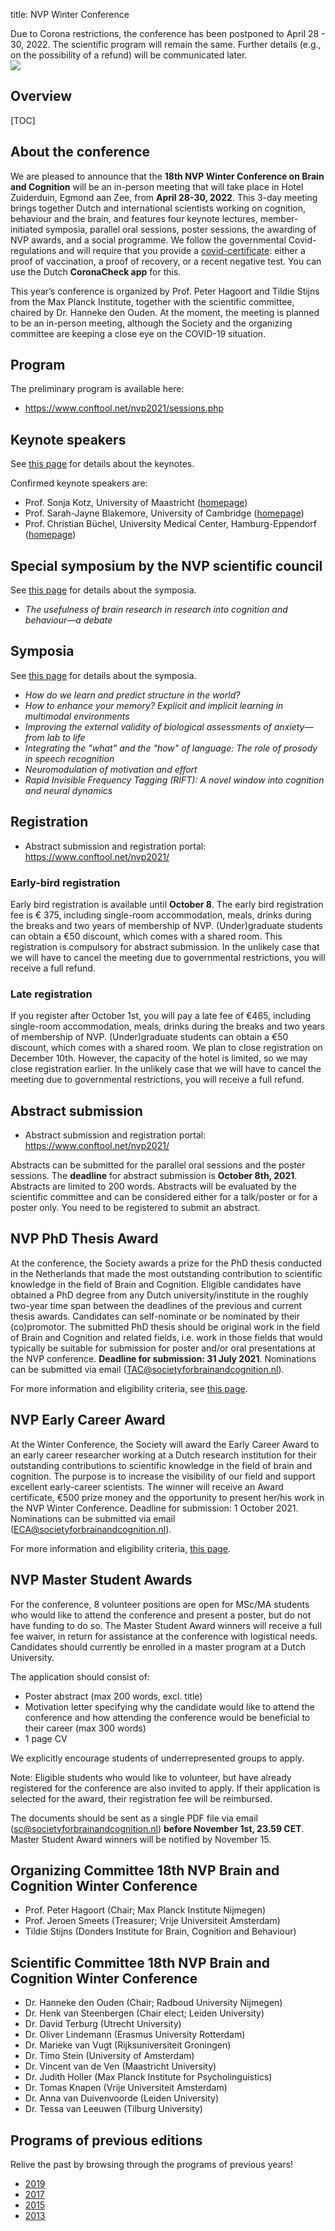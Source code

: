 title: NVP Winter Conference


<div class="cogsci-content">

<div class="page-notification">
Due to Corona restrictions, the conference has been postponed to April 28 - 30, 2022. The scientific program will remain the same. Further details (e.g., on the possibility of a refund) will be communicated later.
</div>

<img src="/pages/img/banner.png" />

</div>

<h2>Overview</h2>



[TOC]


## About the conference

We are pleased to announce that the __18th NVP Winter Conference on Brain and Cognition__ will be an in-person meeting that will take place in Hotel Zuiderduin, Egmond aan Zee, from __April 28-30, 2022__. This 3-day meeting brings together Dutch and international scientists working on cognition, behaviour and the brain, and features four keynote lectures, member-initiated symposia, parallel oral sessions, poster sessions, the awarding of NVP awards, and a social programme. We follow the governmental Covid-regulations and will require that you provide a [covid-certificate](https://www.government.nl/topics/coronavirus-covid-19/covid-certificate): either a proof of vaccination, a proof of recovery, or a recent negative test. You can use the Dutch __CoronaCheck app__ for this.

This year’s conference is organized by Prof. Peter Hagoort and Tildie Stijns from the Max Planck Institute, together with the scientific committee, chaired by Dr. Hanneke den Ouden. At the moment, the meeting is planned to be an in-person meeting, although the Society and the organizing committee are keeping a close eye on the COVID-19 situation. 


## Program

The preliminary program is available here:

- <https://www.conftool.net/nvp2021/sessions.php>


## Keynote speakers

See <a href="/conference-keynotes">this page</a> for details about the keynotes.

Confirmed keynote speakers are:

- Prof. Sonja Kotz, University of Maastricht ([homepage](https://band-lab.com))
- Prof. Sarah-Jayne Blakemore, University of Cambridge ([homepage](https://sites.google.com/site/blakemorelab/))
- Prof. Christian Büchel, University Medical Center, Hamburg-Eppendorf ([homepage](https://sites.google.com/view/buechellab/christian-b%C3%BCchel))


## Special symposium by the NVP scientific council

See <a href="/conference-symposia">this page</a> for details about the symposia.

- *The usefulness of brain research in research into cognition and behaviour—a debate*


## Symposia

See <a href="/conference-symposia">this page</a> for details about the symposia.

- *How do we learn and predict structure in the world?*
- *How to enhance your memory? Explicit and implicit learning in multimodal environments*
- *Improving the external validity of biological assessments of anxiety—from lab to life*
- *Integrating the "what" and the "how" of language: The role of prosody in speech recognition*
- *Neuromodulation of motivation and effort*
- *Rapid Invisible Frequency Tagging (RIFT): A novel window into cognition and neural dynamics*

## Registration

- Abstract submission and registration portal: <https://www.conftool.net/nvp2021/>

### Early-bird registration

Early bird registration is available until __October 8__. The early bird registration fee is € 375, including single-room accommodation, meals, drinks during the breaks and two years of membership of NVP. (Under)graduate students can obtain a €50 discount, which comes with a shared room. This registration is compulsory for abstract submission. In the unlikely case that we will have to cancel the meeting due to governmental restrictions, you will receive a full refund.

### Late registration

If you register after October 1st, you will pay a late fee of €465, including single-room accommodation, meals, drinks during the breaks and two years of membership of NVP. (Under)graduate students can obtain a €50 discount, which comes with a shared room. We plan to close registration on December 10th. However, the capacity of the hotel is limited, so we may close registration earlier. In the unlikely case that we will have to cancel the meeting due to governmental restrictions, you will receive a full refund.


## Abstract submission

- Abstract submission and registration portal: <https://www.conftool.net/nvp2021/>

Abstracts can be submitted for the parallel oral sessions and the poster sessions. The __deadline__ for abstract submission is __October 8th, 2021__. Abstracts are limited to 200 words. Abstracts will be evaluated by the scientific committee and can be considered either for a talk/poster or for a poster only. You need to be registered to submit an abstract.



## NVP PhD Thesis Award

At the conference, the Society awards a prize for the PhD thesis conducted in the Netherlands that made the most outstanding contribution to scientific knowledge in the field of Brain and Cognition. Eligible candidates have obtained a PhD degree from any Dutch university/institute in the roughly two-year time span between the deadlines of the previous and current thesis awards. Candidates can self-nominate or be nominated by their (co)promotor. The submitted PhD thesis should be original work in the field of Brain and Cognition and related fields, i.e. work in those fields that would typically be suitable for submission for poster and/or oral presentations at the NVP conference. __Deadline for submission: 31 July 2021__. Nominations can be submitted via email (<TAC@societyforbrainandcognition.nl>).

For more information and eligibility criteria, see <a href="/dissertation-award">this page</a>.


## NVP Early Career Award

At the Winter Conference, the Society will award the Early Career Award to an early career researcher working at a Dutch research institution for their outstanding contributions to scientific knowledge in the field of brain and cognition. The purpose is to increase the visibility of our field and support excellent early-career scientists. The winner will receive an Award certificate, €500 prize money and the opportunity to present her/his work in the NVP Winter Conference. Deadline for submission: 1 October 2021. Nominations can be submitted via email (<ECA@societyforbrainandcognition.nl>).

For more information and eligibility criteria, <a href="/early-career-award">this page</a>.

## NVP Master Student Awards

For the conference, 8 volunteer positions are open for MSc/MA students who would like to attend the conference and present a poster, but do not have funding to do so. The Master Student Award winners will receive a full fee waiver, in return for assistance at the conference with logistical needs. Candidates should currently be enrolled in a master program at a Dutch University.

The application should consist of:

  - Poster abstract (max 200 words, excl. title)
  - Motivation letter specifying why the candidate would like to attend the conference and how attending the conference would be beneficial to their career (max 300 words)
  - 1 page CV 

We explicitly encourage students of underrepresented groups to apply.

Note: Eligible students who would like to volunteer, but have already registered for the conference are also invited to apply. If their application is selected for the award, their registration fee will be reimbursed.

The documents should be sent as a single PDF file via email (<sc@societyforbrainandcognition.nl>) __before November 1st, 23.59 CET__. Master Student Award winners will be notified by November 15.

## Organizing Committee 18th NVP Brain and Cognition Winter Conference

- Prof. Peter Hagoort (Chair; Max Planck Institute Nijmegen)
- Prof. Jeroen Smeets (Treasurer; Vrije Universiteit Amsterdam)
- Tildie Stijns (Donders Institute for Brain, Cognition and Behaviour)


## Scientific Committee 18th NVP Brain and Cognition Winter Conference

- Dr. Hanneke den Ouden (Chair; Radboud University Nijmegen)
- Dr. Henk van Steenbergen (Chair elect; Leiden University)
- Dr. David Terburg (Utrecht University)
- Dr. Oliver Lindemann (Erasmus University Rotterdam)
- Dr. Marieke van Vugt (Rijksuniversiteit Groningen)
- Dr. Timo Stein (University of Amsterdam)
- Dr. Vincent van de Ven (Maastricht University)
- Dr. Judith Holler (Max Planck Institute for Psycholinguistics)
- Dr. Tomas Knapen (Vrije Universiteit Amsterdam)
- Dr. Anna van Duivenvoorde (Leiden University)
- Dr. Tessa van Leeuwen (Tilburg University)


## Programs of previous editions

Relive the past by browsing through the programs of previous years!

- [2019](/conference2019)
- [2017](/pages/attachments/nvp2017.pdf)
- [2015](/pages/attachments/nvp2015.pdf)
- [2013](/pages/attachments/nvp2013.pdf)

